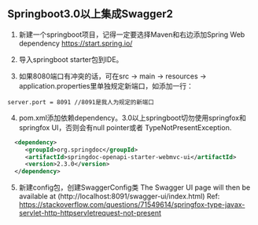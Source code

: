 ## Springboot3.0以上集成Swagger2
1.	新建一个springboot项目，记得一定要选择Maven和右边添加Spring Web dependency
https://start.spring.io/
 
2.	导入springboot starter包到IDE。
   
3.	如果8080端口有冲突的话，可在src -> main -> resources -> application.properties里单独规定新端口，如添加一行：
```application.properties
server.port = 8091 //8091是我人为规定的新端口
```

4.	pom.xml添加依赖dependency。3.0以上springboot切勿使用springfox和springfox UI，否则会有null pointer或者 TypeNotPresentException.
```pom.xml
  <dependency>
     <groupId>org.springdoc</groupId>
     <artifactId>springdoc-openapi-starter-webmvc-ui</artifactId>
     <version>2.3.0</version>
  </dependency>
```

5.	新建config包，创建SwaggerConfig类
The Swagger UI page will then be available at (http://localhost:8091/swagger-ui/index.html)
Ref: https://stackoverflow.com/questions/71549614/springfox-type-javax-servlet-http-httpservletrequest-not-present



